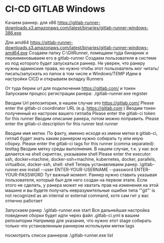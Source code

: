 # CI-CD GITLAB Windows

Качаем раннер.
для x86 https://gitlab-runner-downloads.s3.amazonaws.com/latest/binaries/gitlab-runner-windows-386.exe

Для amd64
https://gitlab-runner-downloads.s3.amazonaws.com/latest/binaries/gitlab-runner-windows-amd64.exe
Создаем папку C:\GitRunner, помещаем туда бинарник и переименовываем его в gitlab-runner
Создаем пользователя в системе из под которого будет запускаться раннер. Не уверен, что ранеру нужны админские права, но нужно чтобы этот пользователь мог читать/ писать/запускать из папок в том числе и Windows/TEMP
Идем в настройки CICD и открываем вкладку Runners

От туда берем url для подключения https://gitlab.com/ и токен
Запускаем процесс регистрации ранера:
./gitlab-runner.exe register

Вводим Url репозитория, в нашем случае это  https://gitlab.com/
Please enter the gitlab-ci coordinator URL (e.g. https://gitlab.com )
Вводим токен полученный из настроек вашего гитлаба
Please enter the gitlab-ci token for this runner
Вводим описание ранера, потом можно поправить.
Please enter the gitlab-ci description for this runner
test runner

Вводим имя метки. По факту, именно исходя из имени метки в gitlab-ci, гитлаб будет знать каким раннером нужно собирать ту или иную сборку.
Please enter the gitlab-ci tags for this runner (comma separated):
testtag
Вводим метку среды выполнения. В нашем случае, т.к. у нас все делается на shell скриптах, указываем shell
Please enter the executor: ssh, docker+machine, docker-ssh+machine, kubernetes, docker, parallels, virtualbox, docker-ssh, shell:
shell
Теперь устанавливаем ранер
.\gitlab-runner.exe install --user ENTER-YOUR-USERNAME --password ENTER-YOUR-PASSWORD
Тут важный момент. Раннер нужно ставить указывая пользователя, который был для него создан на первом этапе. Если этого не сделать, у ранера может не хватать прав на изменения на этой машине и вы будете получать невразумительные ошибки типа 
'"git"' is not recognized as an internal or external command, хотя сам гит у вас отлично работает

Запускаем ранер
.\gitlab-runner.exe start
Вся дальнейшая настройка поведения сборки будет идти через файл .gitlab-ci.yml в вашем репозитории
Например для указания, что нужно этот stage собирать только что установленным раннером используем метки tags

посмотреть список раннеров .\gitlab-runner.exe list
